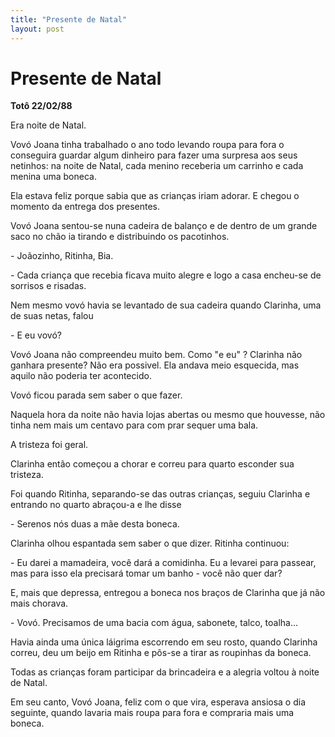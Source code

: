 ```yaml
---
title: "Presente de Natal"
layout: post
---
```


Presente de Natal
===

**Totô 22/02/88**

Era noite de Natal.

Vovó Joana tinha trabalhado o ano todo levando roupa para fora o
conseguira guardar algum dinheiro para fazer uma surpresa aos seus
netinhos: na noite de Natal, cada menino receberia um carrinho e cada
menina uma boneca.

Ela estava feliz porque sabia que as crianças iriam
adorar. E chegou o momento da entrega dos presentes.

Vovó Joana sentou-se nuna cadeira de balanço e de dentro de um grande
saco no chão ia tirando e distribuindo os pacotinhos.

\- Joãozinho, Ritinha, Bia.

\- Cada criança que recebia ficava muito alegre e logo a casa encheu-se
  de sorrisos e risadas.

Nem mesmo vovó havia se levantado de sua cadeira quando Clarinha, uma
de suas netas, falou

\- E eu vovó?

Vovó Joana não compreendeu muito bem. Como "e eu" ?  Clarinha não
ganhara presente? Não era possivel. Ela andava meio esquecida, mas
aquilo não poderia ter acontecido.

Vovó ficou parada sem saber o que fazer.

Naquela hora da noite não havia lojas abertas ou mesmo que houvesse,
não tinha nem mais um centavo para com prar sequer uma bala.

A tristeza foi geral.

Clarinha então começou a chorar e correu para quarto esconder sua
tristeza.

Foi quando Ritinha, separando-se das outras crianças, seguiu Clarinha
e entrando no quarto abraçou-a e lhe disse

\- Serenos nós duas a mãe desta boneca.

Clarinha olhou espantada sem saber o que dizer. Ritinha continuou:

\- Eu darei a mamadeira, você dará a comidinha. Eu a levarei para
passear, mas para isso ela precisará tomar um banho - você não quer
dar?

E, mais que depressa, entregou a boneca nos braços
de Clarinha que já não mais chorava.

\- Vovó. Precisamos de uma bacia com água, sabonete,
talco, toalha...

Havia ainda uma única láigrima escorrendo em seu rosto, quando
Clarinha correu, deu um beijo em Ritinha e pôs-se a tirar as roupinhas
da boneca.

Todas as crianças foram participar da brincadeira e a alegria voltou à
noite de Natal.

Em seu canto, Vovó Joana, feliz com o que vira, esperava ansiosa o dia
seguinte, quando lavaria mais roupa para fora e compraria mais uma
boneca.